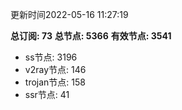 更新时间2022-05-16 11:27:19

**总订阅: 73**
**总节点: 5366**
**有效节点: 3541**
- ss节点: 3196
- v2ray节点: 146
- trojan节点: 158
- ssr节点: 41
